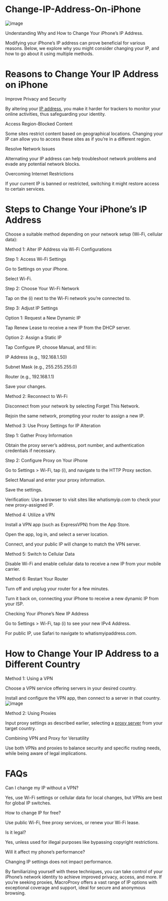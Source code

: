 # Change-IP-Address-On-iPhone
![image](https://github.com/user-attachments/assets/a2ad64ee-3759-4d29-89c8-c1d0cba7290a)

Understanding Why and How to Change Your iPhone’s IP Address.

Modifying your iPhone’s IP address can prove beneficial for various reasons. Below, we explore why you might consider changing your IP, and how to go about it using multiple methods.

# Reasons to Change Your IP Address on iPhone
Improve Privacy and Security

By altering your [IP address](https://www.macroproxy.com/blog/How-To-Change-IP-Address-On-iPhone), you make it harder for trackers to monitor your online activities, thus safeguarding your identity.

Access Region-Blocked Content

Some sites restrict content based on geographical locations. Changing your IP can allow you to access these sites as if you’re in a different region.

Resolve Network Issues

Alternating your IP address can help troubleshoot network problems and evade any potential network blocks.

Overcoming Internet Restrictions

If your current IP is banned or restricted, switching it might restore access to certain services.

# Steps to Change Your iPhone’s IP Address
Choose a suitable method depending on your network setup (Wi-Fi, cellular data):

Method 1: Alter IP Address via Wi-Fi Configurations

Step 1: Access Wi-Fi Settings

Go to Settings on your iPhone.

Select Wi-Fi.

Step 2: Choose Your Wi-Fi Network

Tap on the (i) next to the Wi-Fi network you’re connected to.

Step 3: Adjust IP Settings

Option 1: Request a New Dynamic IP

Tap Renew Lease to receive a new IP from the DHCP server.

Option 2: Assign a Static IP

Tap Configure IP, choose Manual, and fill in:

IP Address (e.g., 192.168.1.50)

Subnet Mask (e.g., 255.255.255.0)

Router (e.g., 192.168.1.1)

Save your changes.

Method 2: Reconnect to Wi-Fi

Disconnect from your network by selecting Forget This Network.

Rejoin the same network, prompting your router to assign a new IP.

Method 3: Use Proxy Settings for IP Alteration

Step 1: Gather Proxy Information

Obtain the proxy server’s address, port number, and authentication credentials if necessary.

Step 2: Configure Proxy on Your iPhone

Go to Settings > Wi-Fi, tap (i), and navigate to the HTTP Proxy section.

Select Manual and enter your proxy information.

Save the settings.

Verification: Use a browser to visit sites like whatismyip.com to check your new proxy-assigned IP.

Method 4: Utilize a VPN

Install a VPN app (such as ExpressVPN) from the App Store.

Open the app, log in, and select a server location.

Connect, and your public IP will change to match the VPN server.

Method 5: Switch to Cellular Data

Disable Wi-Fi and enable cellular data to receive a new IP from your mobile carrier.

Method 6: Restart Your Router

Turn off and unplug your router for a few minutes.

Turn it back on, connecting your iPhone to receive a new dynamic IP from your ISP.

Checking Your iPhone’s New IP Address

Go to Settings > Wi-Fi, tap (i) to see your new IPv4 Address.

For public IP, use Safari to navigate to whatismyipaddress.com.

# How to Change Your IP Address to a Different Country

Method 1: Using a VPN

Choose a VPN service offering servers in your desired country.

Install and configure the VPN app, then connect to a server in that country.
![image](https://github.com/user-attachments/assets/7438f5f8-e911-4f5e-8686-ba252a689a87)


Method 2: Using Proxies

Input proxy settings as described earlier, selecting a [proxy server](https://www.macroproxy.com/) from your target country.

Combining VPN and Proxy for Versatility

Use both VPNs and proxies to balance security and specific routing needs, while being aware of legal implications.

# FAQs
Can I change my IP without a VPN?

Yes, use Wi-Fi settings or cellular data for local changes, but VPNs are best for global IP switches.

How to change IP for free?

Use public Wi-Fi, free proxy services, or renew your Wi-Fi lease.

Is it legal?

Yes, unless used for illegal purposes like bypassing copyright restrictions.

Will it affect my phone’s performance?

Changing IP settings does not impact performance.

By familiarizing yourself with these techniques, you can take control of your iPhone’s network identity to achieve improved privacy, access, and more. If you’re seeking proxies, MacroProxy offers a vast range of IP options with exceptional coverage and support, ideal for secure and anonymous browsing.
